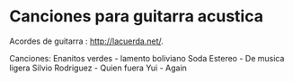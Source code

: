  # Canciones para guitarra acustica

Acordes de guitarra :
http://lacuerda.net/.

Canciones:
  Enanitos verdes - lamento boliviano
  Soda Estereo - De musica ligera
  Silvio Rodriguez - Quien fuera
  Yui - Again
